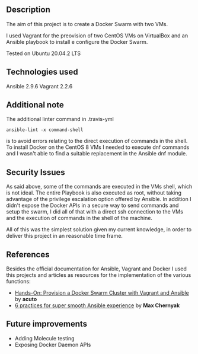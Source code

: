 ## Description
The aim of this project is to create a Docker Swarm with two VMs.

I used Vagrant for the preovision of two CentOS VMs on VirtualBox and an Ansible playbook to install e configure the Docker Swarm.

Tested on Ubuntu 20.04.2 LTS
## Technologies used
Ansible 2.9.6
Vagrant 2.2.6
## Additional note 
The additional linter command in .travis-yml  
```
ansible-lint -x command-shell
```
is to avoid errors relating to the direct execution of commands in the shell. To install Docker on the CentOS 8 VMs I needed to execute dnf commands and I wasn't able to find a suitable replacement in the Ansible dnf module.
## Security Issues
As said above, some of the commands are executed in the VMs shell, which is not ideal. The entire Playbook is also executed as root, without taking advantage of the privilege escalation option offered by Ansible. In addition I didn't expose the Docker APIs in a secure way to send commands and setup the swarm, I did all of that with a direct ssh connection to the VMs and the execution of commands in the shell of the machine.

All of this was the simplest solution given my current knowledge, in order to deliver this project in an reasonable time frame.
## References
Besides the official documentation for Ansible, Vagrant and Docker I used this projects and articles as resources for the implementation of the various functions:
* [Hands-On: Provision a Docker Swarm Cluster with Vagrant and Ansible](https://github.com/acuto/swarm-vagrant-ansible) by **acuto**
* [6 practices for super smooth Ansible experience](https://max.engineer/six-ansible-practices) by **Max Chernyak**
## Future improvements 
* Adding Molecule testing 
* Exposing Docker Daemon APIs
